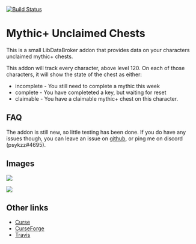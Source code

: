 [![Build Status](https://travis-ci.org/psykzz/wow-unclaimedchest.svg?branch=master)](https://travis-ci.org/psykzz/wow-unclaimedchest)

# Mythic+ Unclaimed Chests


This is a small LibDataBroker addon that provides data on your characters unclaimed mythic+ chests.

This addon will track every character, above level 120.
On each of those characters, it will show the state of the chest as either:

* incomplete - You still need to complete a mythic this week
* complete - You have completeted a key, but waiting for reset
* claimable - You have a claimable mythic+ chest on this character.


## FAQ

The addon is still new, so little testing has been done.
If you do have any issues though, you can leave an issue on [github](https://github.com/psykzz/wow-unclaimedchest/issues/new), or ping me on discord (psykzz#4695).


## Images

![](https://media.forgecdn.net/attachments/274/525/unknown-1.png)

![](https://media.forgecdn.net/attachments/274/524/unknown.png)


## Other links
* [Curse](https://mods.curse.com/addons/wow/unclaimedchest)
* [CurseForge](https://wow.curseforge.com/addons/unclaimedchest)
* [Travis](https://travis-ci.org/psykzz/wow-unclaimedchest)